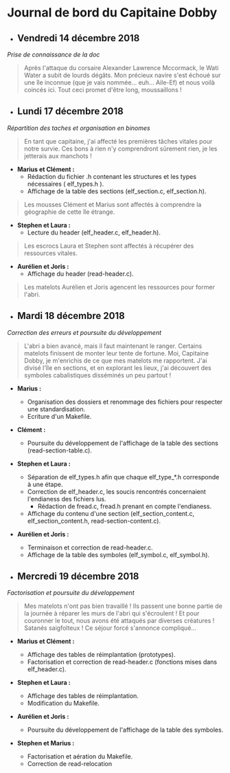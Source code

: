 # Journal de bord du Capitaine Dobby


* ## Vendredi 14 décembre 2018
*Prise de connaissance de la doc*
> Après l'attaque du corsaire Alexander Lawrence Mccormack, le Wati Water a subit de lourds dégâts. 
> Mon précieux navire s'est échoué sur une île inconnue (que je vais nommée... euh... Aile-Ef) et nous voilà coincés ici.
> Tout ceci promet d'être long, moussaillons !

* ## Lundi 17 décembre 2018
*Répartition des taches et organisation en binomes*
> En tant que capitaine, j'ai affecté les premières tâches vitales pour notre survie. Ces bons à rien
> n'y comprendront sûrement rien, je les jetterais aux manchots !

  * __Marius et Clément :__
    * Rédaction du fichier .h contenant les structures et les types nécessaires ( elf_types.h ).
    * Affichage de la table des sections (elf_section.c, elf_section.h).

> Les mousses Clément et Marius sont affectés à comprendre la géographie de cette île étrange.

  * __Stephen et Laura :__
    * Lecture du header (elf_header.c, elf_header.h).
> Les escrocs Laura et Stephen sont affectés à récupérer des ressources vitales.
  * __Aurélien et Joris :__
    * Affichage du header (read-header.c).
> Les matelots Aurélien et Joris agencent les ressources pour former l'abri.


* ## Mardi 18 décembre 2018
*Correction des erreurs et poursuite du développement*
> L'abri a bien avancé, mais il faut maintenant le ranger. Certains matelots finissent de monter leur tente de fortune.
> Moi, Capitaine Dobby, je m'enrichis de ce que mes matelots me rapportent. J'ai divisé l'île en sections, et en explorant
> les lieux, j'ai découvert des symboles cabalistiques disséminés un peu partout !

  * __Marius :__
    * Organisation des dossiers et renommage des fichiers pour respecter une standardisation.
    * Ecriture d'un Makefile.

  * __Clément :__
    * Poursuite du développement de l'affichage de la table des sections (read-section-table.c).

  * __Stephen et Laura :__
    * Séparation de elf_types.h afin que chaque elf_type_*.h corresponde à une étape.
    * Correction de elf_header.c, les soucis rencontrés concernaient l'endianess des fichiers lus.
      * Rédaction de fread.c, fread.h prenant en compte l'endianess.
    * Affichage du contenu d'une section (elf_section_content.c, elf_section_content.h, read-section-content.c).

  * __Aurélien et Joris :__
    * Terminaison et correction de read-header.c.
    * Affichage de la table des symboles (elf_symbol.c, elf_symbol.h).

* ## Mercredi 19 décembre 2018
*Factorisation et poursuite du développement*
> Mes matelots n'ont pas bien travaillé ! Ils passent une bonne partie de la journée à réparer les murs de l'abri qui
> s'écroulent ! Et pour couronner le tout, nous avons été attaqués par diverses créatures ! Satanés saigfolteux !
> Ce séjour forcé s'annonce compliqué...

  * __Marius et Clément :__
    * Affichage des tables de réimplantation (prototypes).
    * Factorisation et correction de read-header.c (fonctions mises dans elf_header.c).

  * __Stephen et Laura :__
    * Affichage des tables de réimplantation.
    * Modification du Makefile.

  * __Aurélien et Joris :__
    * Poursuite du développement de l'affichage de la table des symboles.

  * __Stephen et Marius :__
    * Factorisation et aération du Makefile.
    * Correction de read-relocation
